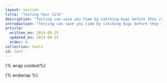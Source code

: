 ```yaml
---
layout: section
title: "Testing Your Site"
description: "Testing can save you time by catching bugs before they reach your end users. Learn the tools to help you get the job done."
introduction: "Testing can save you time by catching bugs before they reach your end users. Learn the tools to help you get the job done."
article:
  written_on: 2014-09-25
  updated_on: 2014-09-25
  order: 4
collection: tools
id: test
---
```


{% wrap content%}



{% endwrap %}
